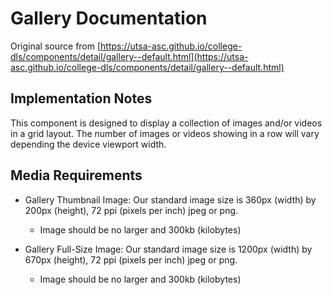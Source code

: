 # Gallery Documentation

Original source from [https://utsa-asc.github.io/college-dls/components/detail/gallery--default.html](https://utsa-asc.github.io/college-dls/components/detail/gallery--default.html)

## Implementation Notes

This component is designed to display a collection of images and/or videos in a grid layout. The number of images or videos showing in a row will vary depending the device viewport width.

## Media Requirements
- Gallery Thumbnail Image: Our standard image size is 360px (width) by 200px (height), 72 ppi (pixels per inch) jpeg or png.
    - Image should be no larger and 300kb (kilobytes)
    
- Gallery Full-Size Image: Our standard image size is 1200px (width) by 670px (height), 72 ppi (pixels per inch) jpeg or png.
    - Image should be no larger and 300kb (kilobytes)